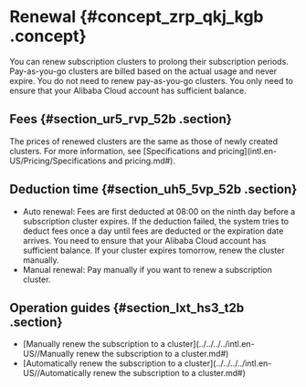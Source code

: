 # Renewal {#concept_zrp_qkj_kgb .concept}

You can renew subscription clusters to prolong their subscription periods. Pay-as-you-go clusters are billed based on the actual usage and never expire. You do not need to renew pay-as-you-go clusters. You only need to ensure that your Alibaba Cloud account has sufficient balance.

## Fees {#section_ur5_rvp_52b .section}

The prices of renewed clusters are the same as those of newly created clusters. For more information, see [Specifications and pricing](intl.en-US/Pricing/Specifications and pricing.md#).

## Deduction time {#section_uh5_5vp_52b .section}

-   Auto renewal: Fees are first deducted at 08:00 on the ninth day before a subscription cluster expires. If the deduction failed, the system tries to deduct fees once a day until fees are deducted or the expiration date arrives. You need to ensure that your Alibaba Cloud account has sufficient balance. If your cluster expires tomorrow, renew the cluster manually.
-   Manual renewal: Pay manually if you want to renew a subscription cluster.

## Operation guides {#section_lxt_hs3_t2b .section}

-   [Manually renew the subscription to a cluster](../../../../intl.en-US//Manually renew the subscription to a cluster.md#)
-   [Automatically renew the subscription to a cluster](../../../../intl.en-US//Automatically renew the subscription to a cluster.md#)

